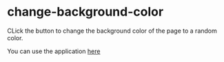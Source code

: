 # change-background-color
CLick the button to change the background color of the page to a random color.

You can use the application [here](https://moonkingarthur.github.io/change-background-color/)
